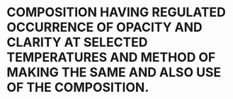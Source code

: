# COMPOSITION HAVING REGULATED OCCURRENCE OF OPACITY AND CLARITY AT SELECTED TEMPERATURES AND METHOD OF MAKING THE SAME AND ALSO USE OF THE COMPOSITION.